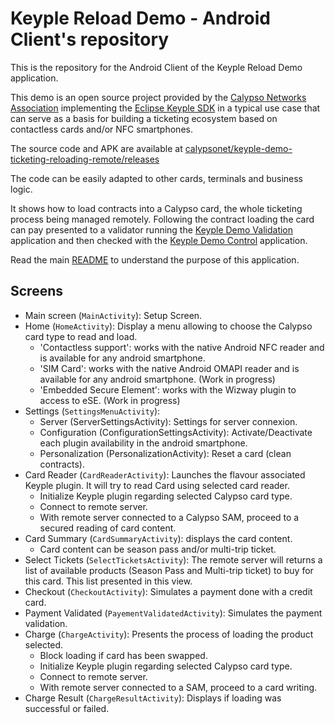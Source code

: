 # Keyple Reload Demo - Android Client's repository

This is the repository for the Android Client of the Keyple Reload Demo application.

This demo is an open source project provided by the [Calypso Networks Association](https://calypsonet.org) implementing
the [Eclipse Keyple SDK](https://keyple.org) in a typical use case that can serve as a basis for building a ticketing
ecosystem based on contactless cards and/or NFC smartphones.

The source code and APK are available at  [calypsonet/keyple-demo-ticketing-reloading-remote/releases](https://github.com/calypsonet/keyple-demo-ticketing-reloading-remote/releases)

The code can be easily adapted to other cards, terminals and business logic.

It shows how to load contracts into a Calypso card, the whole ticketing process being managed remotely.
Following the contract loading the card can pay presented to a validator running the 
[Keyple Demo Validation](https://github.com/calypsonet/keyple-demo-ticketing-validation-app) application and then checked with
the [Keyple Demo Control](https://github.com/calypsonet/keyple-demo-ticketing-control-app) application.

Read the main [README](https://github.com/calypsonet/keyple-demo-ticketing-reloading-remote#readme) to understand the purpose of this
application.

## Screens

- Main screen (`MainActivity`): Setup Screen.
- Home (`HomeActivity`): Display a menu allowing to choose the Calypso card type to read and load.
    - 'Contactless support': works with the native Android NFC reader and is available for any android smartphone.
    - 'SIM Card': works with the native Android OMAPI reader and is available for any android smartphone. (Work in progress)
    - 'Embedded Secure Element': works with the Wizway plugin to access to eSE. (Work in progress)
- Settings (`SettingsMenuActivity`):
    - Server (ServerSettingsActivity): Settings for server connexion.
    - Configuration (ConfigurationSettingsActivity): Activate/Deactivate each plugin availability in the android smartphone.
    - Personalization (PersonalizationActivity): Reset a card (clean contracts).
- Card Reader (`CardReaderActivity`): Launches the flavour associated Keyple plugin. It will try to read Card using selected card reader.
    - Initialize Keyple plugin regarding selected Calypso card type.
    - Connect to remote server.
    - With remote server connected to a Calypso SAM, proceed to a secured reading of card content.
- Card Summary (`CardSummaryActivity`): displays the card content.
    - Card content can be season pass and/or multi-trip ticket.
- Select Tickets (`SelectTicketsActivity`): The remote server will returns a list of available products (Season Pass and Multi-trip ticket) to buy for this card. This list presented in this view.
- Checkout (`CheckoutActivity`): Simulates a payment done with a credit card.
- Payment Validated (`PayementValidatedActivity`): Simulates the payment validation.
- Charge (`ChargeActivity`): Presents the process of loading the product selected.
    - Block loading if card has been swapped.
    - Initialize Keyple plugin regarding selected Calypso card type.
    - Connect to remote server.
    - With remote server connected to a SAM, proceed to a card writing.
- Charge Result (`ChargeResultActivity`): Displays if loading was successful or failed.